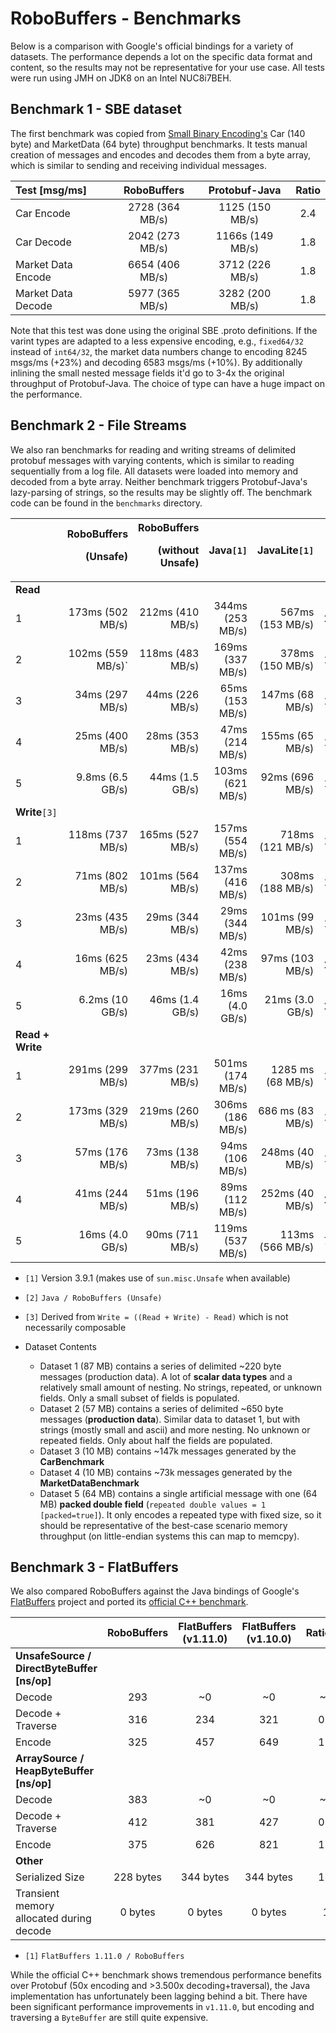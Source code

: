 # RoboBuffers - Benchmarks
  
Below is a comparison with Google's official bindings for a variety of datasets. The performance depends a lot on the specific data format and content, so the results may not be representative for your use case. All tests were run using JMH on JDK8 on an Intel NUC8i7BEH.

## Benchmark 1 - SBE dataset

The first benchmark was copied from [Small Binary Encoding's](https://mechanical-sympathy.blogspot.com/2014/05/simple-binary-encoding.html) Car (140 byte) and MarketData (64 byte) throughput benchmarks. It tests manual creation of messages and encodes and decodes them from a byte array, which is similar to sending and receiving individual messages.

<!-- car mutliplier: 140 * 1000 / (1024*1024) = 0.1335 = -->
<!-- market multiplier: 64 * 1000 / (1024*1024) = 0.061 = -->

| Test [msg/ms] | RoboBuffers | Protobuf-Java | Ratio
| :----------- | :-----------: | :-----------: | :-----------: |
| Car Encode  | 2728 (364 MB/s) | 1125 (150 MB/s) |  2.4  
| Car Decode  | 2042 (273 MB/s) | 1166s (149 MB/s) |  1.8  
| Market Data Encode  | 6654 (406 MB/s) | 3712 (226 MB/s) |  1.8  
| Market Data Decode  | 5977 (365 MB/s) | 3282 (200 MB/s) |  1.8  

Note that this test was done using the original SBE .proto definitions. If the varint types are adapted to a less expensive encoding, e.g., `fixed64/32` instead of `int64/32`, the market data numbers change to encoding 8245 msgs/ms (+23%) and decoding 6583 msgs/ms (+10%). By additionally inlining the small nested message fields it'd go to 3-4x the original throughput of Protobuf-Java. The choice of type can have a huge impact on the performance.

## Benchmark 2 - File Streams

We also ran benchmarks for reading and writing streams of delimited protobuf messages with varying contents, which is similar to reading sequentially from a log file. All datasets were loaded into memory and decoded from a byte array. Neither benchmark triggers Protobuf-Java's lazy-parsing of strings, so the results may be slightly off. The benchmark code can be found in the `benchmarks` directory.

|  | RoboBuffers<p>(Unsafe) | RoboBuffers<p>(without Unsafe) | Java`[1]`| JavaLite`[1]` | `[2]`
| ----------- | -----------: | -----------: | -----------: | -----------: | ----------- |
| **Read**  | | 
| 1  | 173ms (502 MB/s) | 212ms (410 MB/s) |  344ms (253 MB/s)  | 567ms (153 MB/s) | 2.0
| 2  | 102ms (559 MB/s)` | 118ms (483 MB/s) | 169ms (337 MB/s)  | 378ms (150 MB/s) | 1.7
| 3  | 34ms (297 MB/s) | 44ms (226 MB/s) | 65ms (153 MB/s)  | 147ms (68 MB/s) | 1.9
| 4  | 25ms (400 MB/s) | 28ms (353 MB/s) | 47ms (214 MB/s)  | 155ms (65 MB/s) | 1.9
| 5 | 9.8ms (6.5 GB/s) | 44ms (1.5 GB/s) |  103ms (621 MB/s)  | 92ms (696 MB/s) | 10.5
|  **Write**`[3]`  | | |
| 1 | 118ms (737 MB/s)  | 165ms (527 MB/s) | 157ms (554 MB/s)  | 718ms (121 MB/s)  | 1.3
| 2 | 71ms (802 MB/s)  | 101ms (564 MB/s) | 137ms (416 MB/s)  | 308ms (188 MB/s) | 1.9
| 3  | 23ms (435 MB/s) | 29ms (344 MB/s) | 29ms (344 MB/s)  | 101ms (99 MB/s) | 1.3
| 4  | 16ms (625 MB/s) | 23ms (434 MB/s) | 42ms (238 MB/s)  | 97ms (103 MB/s) | 2.6
| 5 | 6.2ms (10 GB/s)  | 46ms (1.4 GB/s) | 16ms (4.0 GB/s)  | 21ms (3.0 GB/s) | 2.5
| **Read + Write** |  | 
| 1  | 291ms (299 MB/s) | 377ms (231 MB/s) | 501ms (174 MB/s)  | 1285 ms (68 MB/s) | 1.7
| 2 | 173ms (329 MB/s) | 219ms (260 MB/s) | 306ms (186 MB/s)  | 686 ms (83 MB/s) | 1.8
| 3  | 57ms (176 MB/s) | 73ms (138 MB/s) | 94ms (106 MB/s)  | 248ms (40 MB/s) | 1.6
| 4  | 41ms (244 MB/s) | 51ms (196 MB/s) | 89ms (112 MB/s)  | 252ms (40 MB/s) | 2.2
| 5  | 16ms (4.0 GB/s) | 90ms (711 MB/s) | 119ms (537 MB/s)  | 113ms (566 MB/s) | 7.4

<!-- | 3  | ms (  MB/s) | ms (  MB/s) | ms (  MB/s)  | ms (  MB/s) | 0 -->

* `[1]` Version 3.9.1 (makes use of `sun.misc.Unsafe` when available)
* `[2]` `Java / RoboBuffers (Unsafe)`
* `[3]` Derived from `Write = ((Read + Write) - Read)` which is not necessarily composable

 * Dataset Contents
   * Dataset 1 (87 MB) contains a series of delimited ~220 byte messages (production data). A lot of **scalar data types** and a relatively small amount of nesting. No strings, repeated, or unknown fields. Only a small subset of fields is populated.
   * Dataset 2 (57 MB) contains a series of delimited ~650 byte messages (**production data**). Similar data to dataset 1, but with strings (mostly small and ascii) and more nesting. No unknown or repeated fields. Only about half the fields are populated.
   * Dataset 3 (10 MB) contains ~147k messages generated by the **CarBenchmark**
   * Dataset 4 (10 MB) contains ~73k messages generated by the  **MarketDataBenchmark**
   * Dataset 5 (64 MB) contains a single artificial message with one (64 MB) **packed double field** (`repeated double values = 1 [packed=true]`). It only encodes a repeated type with fixed size, so it should be representative of the best-case scenario memory throughput (on little-endian systems this can map to memcpy).
   
## Benchmark 3 - FlatBuffers
   
We also compared RoboBuffers against the Java bindings of Google's [FlatBuffers](https://google.github.io/flatbuffers/) project and ported its [official C++ benchmark](https://google.github.io/flatbuffers/flatbuffers_benchmarks.html).
   
   
|  | RoboBuffers | FlatBuffers (v1.11.0) | FlatBuffers (v1.10.0) | Ratio`[1]`
| :----------- | :-----------: | :-----------: | :-----------: | :-----------: |
| **UnsafeSource / DirectByteBuffer [ns/op]**  
| Decode             | 293 | ~0 | ~0 |  ~0  
| Decode + Traverse  | 316 | 234 | 321 |  0.7 
| Encode             | 325 | 457 | 649 |  1.4
| **ArraySource / HeapByteBuffer [ns/op]**  
| Decode             | 383 | ~0 | ~0 |  ~0  
| Decode + Traverse  | 412 | 381 | 427 |  0.9 
| Encode             | 375 | 626 | 821 |  1.7
| **Other**  
| Serialized Size   | 228 bytes | 344 bytes | 344 bytes |  1.5
| Transient memory allocated during decode   | 0 bytes | 0 bytes | 0 bytes | 1

* `[1]` `FlatBuffers 1.11.0 / RoboBuffers`
   
While the official C++ benchmark shows tremendous performance benefits over Protobuf (50x encoding and >3.500x decoding+traversal), the Java implementation has unfortunately been lagging behind a bit. There have been significant performance improvements in `v1.11.0`, but encoding and traversing a `ByteBuffer` are still quite expensive.